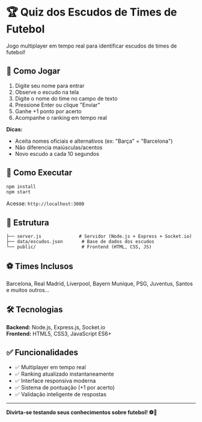 # 🏆 Quiz dos Escudos de Times de Futebol

Jogo multiplayer em tempo real para identificar escudos de times de futebol!

## 🎯 Como Jogar

1. Digite seu nome para entrar
2. Observe o escudo na tela
3. Digite o nome do time no campo de texto
4. Pressione Enter ou clique "Enviar"
5. Ganhe +1 ponto por acerto
6. Acompanhe o ranking em tempo real

**Dicas:**
- Aceita nomes oficiais e alternativos (ex: "Barça" = "Barcelona")
- Não diferencia maiúsculas/acentos
- Novo escudo a cada 10 segundos

## 🚀 Como Executar

```bash
npm install
npm start
```
Acesse: `http://localhost:3000`

## 📂 Estrutura

```
├── server.js              # Servidor (Node.js + Express + Socket.io)
├── data/escudos.json       # Base de dados dos escudos
└── public/                 # Frontend (HTML, CSS, JS)
```

## ⚽ Times Inclusos

Barcelona, Real Madrid, Liverpool, Bayern Munique, PSG, Juventus, Santos e muitos outros...

## 🛠️ Tecnologias

**Backend:** Node.js, Express.js, Socket.io  
**Frontend:** HTML5, CSS3, JavaScript ES6+

## ✅ Funcionalidades

- ✅ Multiplayer em tempo real
- ✅ Ranking atualizado instantaneamente
- ✅ Interface responsiva moderna
- ✅ Sistema de pontuação (+1 por acerto)
- ✅ Validação inteligente de respostas

---
**Divirta-se testando seus conhecimentos sobre futebol! ⚽🎉**